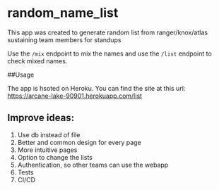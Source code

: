 # random_name_list

This app was created to generate random list from ranger/knox/atlas sustaining team members for standups

Use the `/mix` endpoint to mix the names and use the `/list` endpoint to check mixed names.

##Usage

The app is hsoted on Heroku. You can find the site at this url: https://arcane-lake-90901.herokuapp.com/list

## Improve ideas:

1. Use db instead of file
2. Better and common design for every page
3. More intuitive pages
4. Option to change the lists
5. Authentication, so other teams can use the webapp
6. Tests
7. CI/CD
